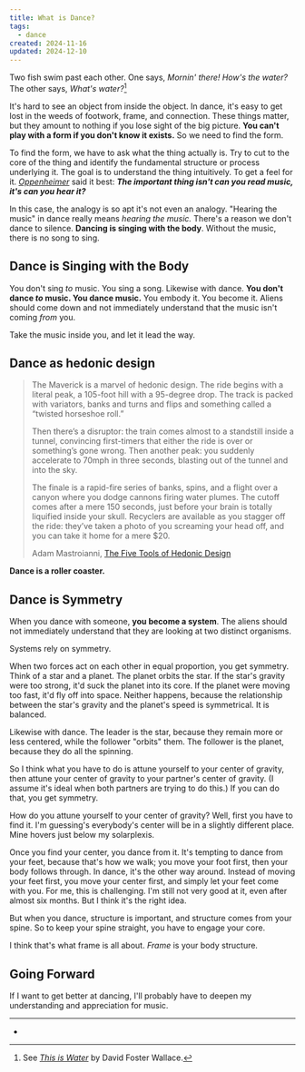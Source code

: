 ```yaml
---
title: What is Dance?
tags:
  - dance
created: 2024-11-16
updated: 2024-12-10
---
```


Two fish swim past each other. One says, *Mornin' there! How's the water?* The other says, *What's water?*[^1]

It's hard to see an object from inside the object. In dance, it's easy to get lost in the weeds of footwork, frame, and connection. These things matter, but they amount to nothing if you lose sight of the big picture. **You can't play with a form if you don't know it exists.** So we need to find the form.

To find the form, we have to ask what the thing actually is. Try to cut to the core of the thing and identify the fundamental structure or process underlying it. The goal is to understand the thing intuitively. To get a feel for it. [*Oppenheimer*](https://youtu.be/qiuSBWVdgLI?si=02sJJod6FA9kdgK6) said it best: ***The important thing isn't can you read music, it's can you hear it?***

In this case, the analogy is so apt it's not even an analogy. "Hearing the music" in dance really means *hearing the music.* There's a reason we don't dance to silence. **Dancing is singing with the body**. Without the music, there is no song to sing.

## Dance is Singing with the Body

You don't sing *to* music. You sing a song. Likewise with dance. **You don't dance *to* music. You dance music.** You embody it. You become it. Aliens should come down and not immediately understand that the music isn't coming *from* you.

Take the music inside you, and let it lead the way.

## Dance as hedonic design

> The Maverick is a marvel of hedonic design. The ride begins with a literal peak, a 105-foot hill with a 95-degree drop. The track is packed with variators, banks and turns and flips and something called a “twisted horseshoe roll.”
> 
> Then there’s a disruptor: the train comes almost to a standstill inside a tunnel, convincing first-timers that either the ride is over or something’s gone wrong. Then another peak: you suddenly accelerate to 70mph in three seconds, blasting out of the tunnel and into the sky.
> 
> The finale is a rapid-fire series of banks, spins, and a flight over a canyon where you dodge cannons firing water plumes. The cutoff comes after a mere 150 seconds, just before your brain is totally liquified inside your skull. Recyclers are available as you stagger off the ride: they’ve taken a photo of you screaming your head off, and you can take it home for a mere $20.
> 
> Adam Mastroianni, [The Five Tools of Hedonic Design](https://www.experimental-history.com/p/the-five-tools-of-hedonic-design?s=w&__readwiseLocation=)

**Dance is a roller coaster.**

## Dance is Symmetry

When you dance with someone, **you become a system**. The aliens should not immediately understand that they are looking at two distinct organisms.

Systems rely on symmetry.

When two forces act on each other in equal proportion, you get symmetry. Think of a star and a planet. The planet orbits the star. If the star's gravity were too strong, it'd suck the planet into its core. If the planet were moving too fast, it'd fly off into space. Neither happens, because the relationship between the star's gravity and the planet's speed is symmetrical. It is balanced.

Likewise with dance. The leader is the star, because they remain more or less centered, while the follower "orbits" them. The follower is the planet, because they do all the spinning.

So I think what you have to do is attune yourself to your center of gravity, then attune your center of gravity to your partner's center of gravity. (I assume it's ideal when both partners are trying to do this.) If you can do that, you get symmetry.

How do you attune yourself to your center of gravity? Well, first you have to find it. I'm guessing's everybody's center will be in a slightly different place. Mine hovers just below my solarplexis.

Once you find your center, you dance from it. It's tempting to dance from your feet, because that's how we walk; you move your foot first, then your body follows through. In dance, it's the other way around. Instead of moving your feet first, you move your center first, and simply let your feet come with you. For me, this is challenging. I'm still not very good at it, even after almost six months. But I think it's the right idea.

But when you dance, structure is important, and structure comes from your spine. So to keep your spine straight, you have to engage your core.

I think that's what frame is all about. *Frame* is your body structure.



## Going Forward

If I want to get better at dancing, I'll probably have to deepen my understanding and appreciation for music.

---

- [^1]: See [*This is Water*](https://fs.blog/david-foster-wallace-this-is-water/) by David Foster Wallace.
